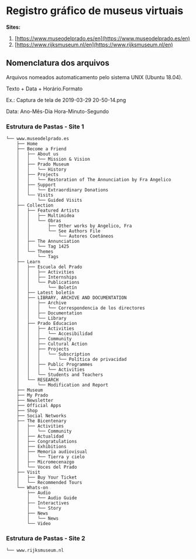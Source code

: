 # Registro gráfico de museus virtuais

**Sites:**

1. [https://www.museodelprado.es/en](https://www.museodelprado.es/en)
2. [https://www.rijksmuseum.nl/en](https://www.rijksmuseum.nl/en)

## Nomenclatura dos arquivos

Arquivos nomeados automaticamento pelo sistema UNIX (Ubuntu 18.04).

Texto + Data + Horário.Formato

Ex.: Captura de tela de 2019-03-29 20-50-14.png

Data: Ano-Mês-Dia Hora-Minuto-Segundo

### Estrutura de Pastas - Site 1

```
└── www.museodelprado.es
    ├── Home
    ├── Become a Friend
    │   ├── About us
    │   │   └── Mission & Vision
    │   ├── Prado Museum
    │   │   └── History
    │   ├── Projects
    │   │   └── Restoration of The Annunciation by Fra Angelico
    │   ├── Support
    │   │   └── Extraordinary Donations
    │   └── Visits
    │       └── Guided Visits
    ├── Collection
    │   ├── Featured Artists
    │   │   ├── Multimidea
    │   │   └── Obras
    │   │       ├── Other works by Angelico, Fra
    │   │       └── See Authors File
    │   │           └── Autores Coetáneos
    │   ├── The Annunciation
    │   │   └── Tag 1425
    │   └── Themes
    │       └── Tags
    ├── Learn
    │   ├── Escuela del Prado
    │   │   ├── Activities
    │   │   ├── Internships
    │   │   └── Publications
    │   │       └── Boletín
    │   ├── Latest boletín
    │   ├── LIBRARY, ARCHIVE AND DOCUMENTATION
    │   │   ├── Archive
    │   │   │   └── Correspondencia de los directores
    │   │   ├── Documentation
    │   │   └── Library
    │   ├── Prado Educacion
    │   │   ├── Activities
    │   │   │   └── Accesibilidad
    │   │   ├── Community
    │   │   ├── Cultural Action
    │   │   ├── Projects
    │   │   │   └── Subscription
    │   │   │       └── Política de privacidad
    │   │   ├── Public Programmes
    │   │   │   └── Activities
    │   │   └── Students and Teachers
    │   └── RESEARCH
    │       └── Modification and Report
    ├── Museum
    ├── My Prado
    ├── Newsletter
    ├── Official Apps
    ├── Shop
    ├── Social Networks
    ├── The Bicentenary
    │   ├── Activities
    │   │   └── Community
    │   ├── Actualidad
    │   ├── Congratulations
    │   ├── Exhibitions
    │   ├── Memoria audiovisual
    │   │   └── Tierra y cielo
    │   ├── Micromecenazgo
    │   └── Voces del Prado
    ├── Visit
    │   ├── Buy Your Ticket
    │   └── Recommended Tours
    └── Whats-on
        ├── Audio
        │   └── Audio Guide
        ├── Interactives
        │   └── Story
        ├── News
        │   └── News
        └── Video
```

### Estrutura de Pastas - Site 2

```
└── www.rijksmuseum.nl

```